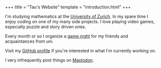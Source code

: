 +++
title = "Tau's Website"
template = "introduction.html"
+++

I'm studying mathematics at the [University of Zurich][UZH].
In my spare time I enjoy coding on one of my many side projects. I love playing
video games, especially puzzle and story
driven ones.

Every month or so I organize a [game night]
for my friends and acquaintances from uni.

Visit my [GitHub profile] if you're interested
in what I'm currently working on.

I very infrequently post things on [Mastodon].

            
[UZH]: https://uzh.ch
[game night]: https://game-night.tau.garden
[GitHub profile]: https://github.com/bash
[Mastodon]: https://hachyderm.io/@tautropfli
